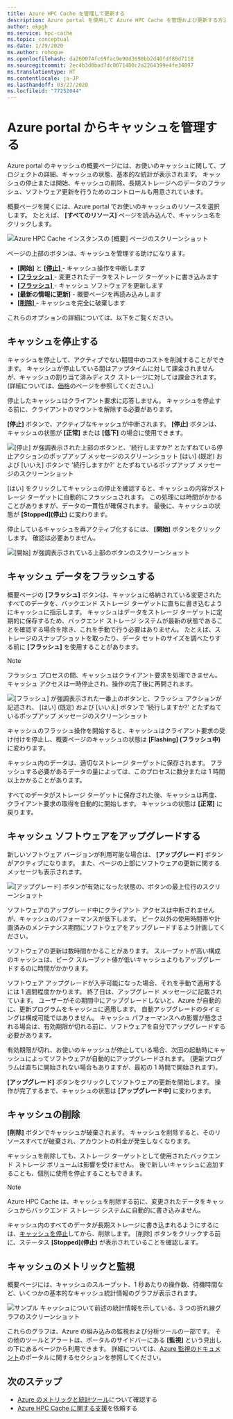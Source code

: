 ```yaml
---
title: Azure HPC Cache を管理して更新する
description: Azure portal を使用して Azure HPC Cache を管理および更新する方法
author: ekpgh
ms.service: hpc-cache
ms.topic: conceptual
ms.date: 1/29/2020
ms.author: rohogue
ms.openlocfilehash: da260074fc69fac9e98d3698bb2d40fdf80d7118
ms.sourcegitcommit: 2ec4b3d0bad7dc0071400c2a2264399e4fe34897
ms.translationtype: HT
ms.contentlocale: ja-JP
ms.lasthandoff: 03/27/2020
ms.locfileid: "77252044"
---
```

# <a name="manage-your-cache-from-the-azure-portal"></a>Azure portal からキャッシュを管理する

Azure portal のキャッシュの概要ページには、お使いのキャッシュに関して、プロジェクトの詳細、キャッシュの状態、基本的な統計が表示されます。 キャッシュの停止または開始、キャッシュの削除、長期ストレージへのデータのフラッシュ、ソフトウェア更新を行うためのコントロールも用意されています。

概要ページを開くには、Azure portal でお使いのキャッシュのリソースを選択します。 たとえば、 **[すべてのリソース]** ページを読み込んで、キャッシュ名をクリックします。

![Azure HPC Cache インスタンスの [概要] ページのスクリーンショット](media/hpc-cache-overview.png)

ページの上部のボタンは、キャッシュを管理する助けになります。

* **[開始]** と [ **[停止]** ](#stop-the-cache) - キャッシュ操作を中断します
* [ **[フラッシュ]** ](#flush-cached-data) - 変更されたデータをストレージ ターゲットに書き込みます
* [ **[フラッシュ]** ](#upgrade-cache-software) - キャッシュ ソフトウェアを更新します
* **[最新の情報に更新]** - 概要ページを再読み込みします
* [ **[削除]** ](#delete-the-cache) - キャッシュを完全に破棄します

これらのオプションの詳細については、以下をご覧ください。

## <a name="stop-the-cache"></a>キャッシュを停止する

キャッシュを停止して、アクティブでない期間中のコストを削減することができます。 キャッシュが停止している間はアップタイムに対して課金されませんが、キャッシュの割り当て済みディスク ストレージに対しては課金されます。 (詳細については、[価格](https://aka.ms/hpc-cache-pricing)のページを参照してください。)

停止したキャッシュはクライアント要求に応答しません。 キャッシュを停止する前に、クライアントのマウントを解除する必要があります。

**[停止]** ボタンで、アクティブなキャッシュが中断されます。 **[停止]** ボタンは、キャッシュの状態が **[正常]** または **[低下]** の場合に使用できます。

![[停止] が強調表示された上部のボタンと、'続行しますか?' とたずねている停止アクションのポップアップ メッセージのスクリーンショット [はい] (既定) および [いいえ] ボタンで '続行しますか?' とたずねているポップアップ メッセージのスクリーンショット](media/stop-cache.png)

[はい] をクリックしてキャッシュの停止を確認すると、キャッシュの内容がストレージ ターゲットに自動的にフラッシュされます。 この処理には時間がかかることがありますが、データの一貫性が確保されます。 最後に、キャッシュの状態が **[Stopped]\(停止\)** に変わります。

停止しているキャッシュを再アクティブ化するには、 **[開始]** ボタンをクリックします。 確認は必要ありません。

![[開始] が強調表示されている上部のボタンのスクリーンショット](media/start-cache.png)

## <a name="flush-cached-data"></a>キャッシュ データをフラッシュする

概要ページの **[フラッシュ]** ボタンは、キャッシュに格納されている変更されたすべてのデータを、バックエンド ストレージ ターゲットに直ちに書き込むようにキャッシュに指示します。 キャッシュはデータをストレージ ターゲットに定期的に保存するため、バックエンド ストレージ システムが最新の状態であることを確認する場合を除き、これを手動で行う必要はありません。 たとえば、ストレージのスナップショットを取ったり、データ セットのサイズを調べたりする前に **[フラッシュ]** を使用することがあります。

> [!NOTE]
> フラッシュ プロセスの間、キャッシュはクライアント要求を処理できません。 キャッシュ アクセスは一時停止され、操作の完了後に再開されます。

![[フラッシュ] が強調表示された一番上のボタンと、フラッシュ アクションが記述され、 [はい] (既定) および [いいえ] ボタンで '続行しますか?' とたずねているポップアップ メッセージのスクリーンショット](media/hpc-cache-flush.png)

キャッシュのフラッシュ操作を開始すると、キャッシュはクライアント要求の受け付けを停止し、概要ページのキャッシュの状態は **[Flashing] (フラッシュ中)** に変わります。

キャッシュ内のデータは、適切なストレージ ターゲットに保存されます。 フラッシュする必要があるデータの量によっては、このプロセスに数分または 1 時間以上かかることがあります。

すべてのデータがストレージ ターゲットに保存された後、キャッシュは再度、クライアント要求の取得を自動的に開始します。 キャッシュの状態は **[正常]** に戻ります。

## <a name="upgrade-cache-software"></a>キャッシュ ソフトウェアをアップグレードする

新しいソフトウェア バージョンが利用可能な場合は、 **[アップグレード]** ボタンがアクティブになります。 また、ページの上部にソフトウェアの更新に関するメッセージも表示されます。

![[アップグレード] ボタンが有効になった状態の、ボタンの最上位行のスクリーンショット](media/hpc-cache-upgrade-button.png)

ソフトウェアのアップグレード中にクライアント アクセスは中断されませんが、キャッシュのパフォーマンスが低下します。 ピーク以外の使用時間帯や計画済みのメンテナンス期間にソフトウェアをアップグレードするよう計画してください。

ソフトウェアの更新は数時間かかることがあります。 スループットが高い構成のキャッシュは、ピーク スループット値が低いキャッシュよりもアップグレードするのに時間がかかります。

ソフトウェア アップグレードが入手可能になった場合、それを手動で適用するには 1 週間程度かかります。 終了日は、アップグレード メッセージに記載されています。 ユーザーがその期間中にアップグレードしないと、Azure が自動的に、更新プログラムをキャッシュに適用します。 自動アップグレードのタイミングは構成可能ではありません。 キャッシュ パフォーマンスへの影響が懸念される場合は、有効期限が切れる前に、ソフトウェアを自分でアップグレードする必要があります。

有効期限が切れ、お使いのキャッシュが停止している場合、次回の起動時にキャッシュによってソフトウェアが自動的にアップグレードされます。 (更新プログラムは直ちに開始されない場合もありますが、最初の 1 時間で開始されます)。

**[アップグレード]** ボタンをクリックしてソフトウェアの更新を開始します。 操作が完了するまで、キャッシュの状態は **[アップグレード中]** に変わります。

## <a name="delete-the-cache"></a>キャッシュの削除

**[削除]** ボタンでキャッシュが破棄されます。 キャッシュを削除すると、そのリソースすべてが破棄され、アカウントの料金が発生しなくなります。

キャッシュを削除しても、ストレージ ターゲットとして使用されたバックエンド ストレージ ボリュームは影響を受けません。 後で新しいキャッシュに追加することも、個別に使用を停止することもできます。

> [!NOTE]
> Azure HPC Cache は、キャッシュを削除する前に、変更されたデータをキャッシュからバックエンド ストレージ システムに自動的に書き込みません。
>
> キャッシュ内のすべてのデータが長期ストレージに書き込まれるようにするには、[キャッシュを停止](#stop-the-cache)してから、削除します。 [削除] ボタンをクリックする前に、ステータス **[Stopped]\(停止\)** が表示されていることを確認します。
<!--... written to long-term storage, follow this procedure:
>
> 1. [Remove](hpc-cache-edit-storage.md#remove-a-storage-target) each storage target from the Azure HPC Cache by using the delete button on the Storage targets page. The system automatically writes any changed data from the cache to the back-end storage system before removing the target.
> 1. Wait for the storage target to be completely removed. The process can take an hour or longer if there is a lot of data to write from the cache. When it is done, a portal notification says that the delete operation was successful, and the storage target disappears from the list.
> 1. After all affected storage targets have been deleted, it is safe to delete the cache.
>
> Alternatively, you can use the [flush](#flush-cached-data) option to save cached data, but there is a small risk of losing work if a client writes a change to the cache after the flush completes but before the cache instance is destroyed.-->

## <a name="cache-metrics-and-monitoring"></a>キャッシュのメトリックと監視

概要ページには、キャッシュのスループット、1 秒あたりの操作数、待機時間など、いくつかの基本的なキャッシュ統計情報のグラフが表示されます。

![サンプル キャッシュについて前述の統計情報を示している、3 つの折れ線グラフのスクリーンショット](media/hpc-cache-overview-stats.png)

これらのグラフは、Azure の組み込みの監視および分析ツールの一部です。 その他のツールとアラートは、ポータルのサイドバーにある **[監視]** という見出しの下にあるページから利用できます。 詳細については、[Azure 監視のドキュメント](../azure-monitor/insights/monitor-azure-resource.md#monitoring-in-the-azure-portal)のポータルに関するセクションを参照してください。

## <a name="next-steps"></a>次のステップ

<!-- * Learn more about metrics and statistics for hpc cache -->
* [Azure のメトリックと統計ツール](../azure-monitor/index.yml)について確認する
* [Azure HPC Cache に関する支援](hpc-cache-support-ticket.md)を依頼する
